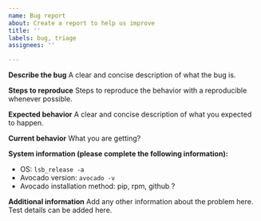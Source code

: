```yaml
---
name: Bug report
about: Create a report to help us improve
title: ''
labels: bug, triage
assignees: ''

---
```


**Describe the bug**
A clear and concise description of what the bug is.

**Steps to reproduce**
Steps to reproduce the behavior with a reproducible whenever possible.

**Expected behavior**
A clear and concise description of what you expected to happen.

**Current behavior**
What you are getting?

**System information (please complete the following information):**
 - OS: `lsb_release -a`
 - Avocado version: `avocado -v`
 - Avocado installation method: pip, rpm, github ?

**Additional information**
Add any other information about the problem here. Test details can be added here.
